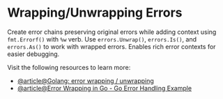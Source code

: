 # Wrapping/Unwrapping Errors

Create error chains preserving original errors while adding context using `fmt.Errorf()` with `%w` verb. Use `errors.Unwrap()`, `errors.Is()`, and `errors.As()` to work with wrapped errors. Enables rich error contexts for easier debugging.

Visit the following resources to learn more:

- [@article@Golang: error wrapping / unwrapping](https://medium.com/@vajahatkareem/golang-error-wrapping-multierror-759d04bdbfaf)
- [@article@Error Wrapping in Go - Go Error Handling Example](https://go-cookbook.com/snippets/error-handling/error-wrapping)